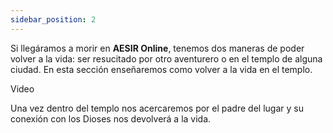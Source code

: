 ```yaml
---
sidebar_position: 2
---
```


Si llegáramos a morir en **AESIR Online**, tenemos dos maneras de poder volver a la vida: ser resucitado por otro aventurero o en el templo de alguna ciudad.
En esta sección enseñaremos como volver a la vida en el templo.

Video

Una vez dentro del templo nos acercaremos por el padre del lugar y su conexión con los Dioses nos devolverá a la vida.

